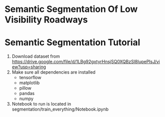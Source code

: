# Semantic Segmentation Of Low Visibility Roadways

# Semantic Segmentation Tutorial
1. Download dataset from https://drive.google.com/file/d/1LBg92gxtyrHnsjSQ0XQBzSl8lupePIsJ/view?usp=sharing
2. Make sure all dependencies are installed
	- tensorflow
	- matplotlib
	- pillow
	- pandas
	- numpy
3. Notebook to run is located in segmentation/train_everything/Notebook.ipynb
